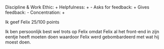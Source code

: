 Discipline & Work Ethic: +
Helpfulness: + -
Asks for feedback: +
Gives feedback: -
Concentration: +

Ik geef Felix 25/100 points


Ik ben persoonlijk best wel trots op Felix omdat Felix al het front-end in zijn eentje heeft moeten doen waardoor Felix werd gebombardeerd met wat hij moest doen.